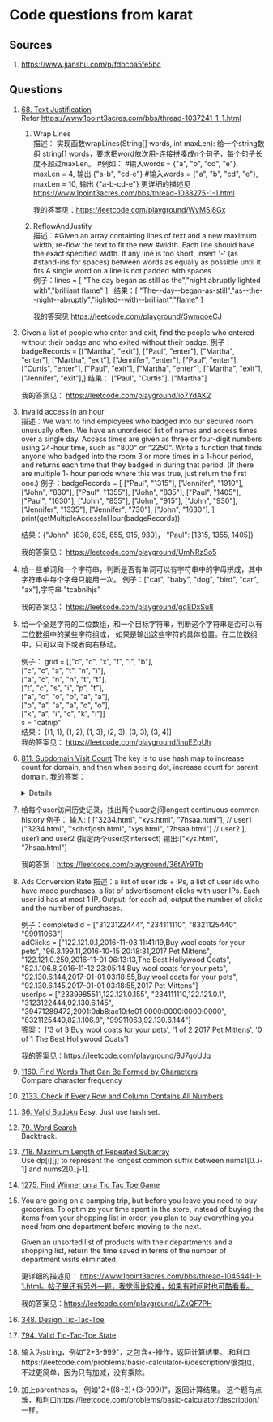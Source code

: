 # Code questions from karat
## Sources
1. https://www.jianshu.com/p/fdbcba5fe5bc
## Questions
1. [68. Text Justification](https://leetcode.com/problems/text-justification)  
   Refer https://www.1point3acres.com/bbs/thread-1037241-1-1.html  
    1. Wrap Lines  
       描述： 实现函数wrapLines(String[] words, int maxLen): 给一个string数组 string[] words，要求把word依次用-连接拼凑成n个句子，每个句子长度不超过maxLen。
#例如：
#输入words = {"a", "b", "cd", "e"}, maxLen = 4, 输出 {"a-b", "cd-e"}
#输入words = {"a", "b", "cd", "e"}, maxLen = 10, 输出 {"a-b-cd-e"}
更详细的描述见 https://www.1point3acres.com/bbs/thread-1038275-1-1.html

         我的答案见：https://leetcode.com/playground/WyMSj8Gx 
    3. ReflowAndJustify  
       描述：#Given an array containing lines of text and a new maximum width, re-flow the text to fit the new #width. Each line should have the exact specified width. If any line is too short, insert '-' (as #stand-ins for spaces) between words as equally as possible until it fits.A single word on a line is not padded with spaces  
       例子：lines = [ "The day began as still as the","night abruptly lighted with","brilliant flame" ]
   结果：[ "The--day--began-as-still","as--the--night--abruptly","lighted--with--brilliant","flame" ]

         我的答案见 https://leetcode.com/playground/SwmqoeCJ
2. Given a list of people who enter and exit, find the people who entered without
their badge and who exited without their badge.
例子：badgeRecords = [["Martha",   "exit"],
                ["Paul",     "enter"],
                ["Martha",   "enter"],
                ["Martha",   "exit"],
                ["Jennifer", "enter"],
                ["Paul",     "enter"],
                ["Curtis",   "enter"],
                ["Paul",     "exit"],
                ["Martha",   "enter"],
                ["Martha",   "exit"],
                ["Jennifer", "exit"],]
结果： ["Paul", "Curtis"], ["Martha"]     

   我的答案见： https://leetcode.com/playground/io7YdAK2
4. Invalid access in an hour  
   描述：We want to find employees who badged into our secured room unusually often. We have an unordered list of names and access times over a single day. Access times are given as three or four-digit numbers using 24-hour time, such as "800" or "2250".
Write a function that finds anyone who badged into the room 3 or more times in a 1-hour period, and returns each time that they badged in during that period. (If there are multiple 1- hour periods where this was true, just return the first one.)
   例子：badgeRecords = [
  ["Paul", "1315"],
  ["Jennifer", "1910"],
  ["John", "830"],
  ["Paul", "1355"],
  ["John", "835"],
  ["Paul", "1405"],
  ["Paul", "1630"],
  ["John", "855"],
  ["John", "915"],
  ["John", "930"],
  ["Jennifer", "1335"],
  ["Jennifer", "730"],
  ["John", "1630"],
]
print(getMultipleAccessInHour(badgeRecords))

   结果：{"John": [830, 835, 855, 915, 930]， "Paul": [1315, 1355, 1405]}
   
   我的答案见： https://leetcode.com/playground/UmNRzSo5 
1. 给一些单词和一个字符串，判断是否有单词可以有字符串中的字母拼成，其中字符串中每个字母只能用一次。
    例子：["cat", "baby", "dog", "bird", "car", "ax"],字符串 "tcabnihjs”
   
    我的答案见： https://leetcode.com/playground/gq8DxSu8
1. 给一个全是字符的二位数组，和一个目标字符串，判断这个字符串是否可以有二位数组中的某些字符组成， 如果是输出这些字符的具体位置。在二位数组中，只可以向下或者向右移动。

   例子： grid = [["c", "c", "x", "t", "i", "b"],  
        ["c", "c", "a", "t", "n", "i"],  
        ["a", "c", "n", "n", "t", "t"],  
        ["t", "c", "s", "i", "p", "t"],  
        ["a", "o", "o", "o", "a", "a"],  
        ["o", "a", "a", "a", "o", "o"],  
        ["k", "a", "i", "c", "k", "i"]]    
  s = "catnip"   
   结果： [(1, 1), (1, 2), (1, 3), (2, 3), (3, 3), (3, 4)]  
   我的答案见： https://leetcode.com/playground/inuEZpUh
1. [811. Subdomain Visit Count](https://leetcode.com/problems/subdomain-visit-count)
   The key is to use hash map to increase count for domain, and then when seeing dot, increase count for parent domain.
   我的答案：
   <details>

      ```python
          def subdomainVisits(self, cpdomains: List[str]) -> List[str]:
        domainFreq = Counter()
        for cpdomain in cpdomains:
            freq, domain = cpdomain.split()
            freq = int(freq)
            domainFreq[domain] += freq
            print(domain)
            for i in range(len(domain)):
                if domain[i] == ".":
                    domainFreq[domain[i + 1:]] += freq
            
        return ["{} {}".format(freq, domain) for domain, freq in domainFreq.items()]
      ```
   </details>
1. 给每个user访问历史记录，找出两个user之间longest continuous common history
   例子：
   输入: [
["3234.html", "xys.html", "7hsaa.html"], // user1
["3234.html", ''sdhsfjdsh.html", "xys.html", "7hsaa.html"] // user2 ], user1 and user2 (指定两个user求intersect)
   输出:["xys.html", "7hsaa.html"]

   我的答案：https://leetcode.com/playground/36tWr9Tb
1. Ads Conversion Rate
   描述：a list of user ids + IPs, a list of user ids who have made purchases, a list of advertisement clicks with user IPs.
Each user id has at most 1 IP.
Output: for each ad, output the number of clicks and the number of purchases.

   例子：completedId = ["3123122444", "234111110", "8321125440", "99911063"]  
adClicks = ["122.121.0.1,2016-11-03 11:41:19,Buy wool coats for your pets",
            "96.3.199.11,2016-10-15 20:18:31,2017 Pet Mittens",
            "122.121.0.250,2016-11-01 06:13:13,The Best Hollywood Coats",
            "82.1.106.8,2016-11-12 23:05:14,Buy wool coats for your pets",
            "92.130.6.144,2017-01-01 03:18:55,Buy wool coats for your pets",
            "92.130.6.145,2017-01-01 03:18:55,2017 Pet Mittens"]  
userIps = ["2339985511,122.121.0.155", "234111110,122.121.0.1",
            "3123122444,92.130.6.145",
"39471289472,2001:0db8:ac10:fe01:0000:0000:0000:0000",
            "8321125440,82.1.106.8", "99911063,92.130.6.144"]  
   答案： ['3 of 3 Buy wool coats for your pets', '1 of 2 2017 Pet Mittens', '0 of 1 The Best Hollywood Coats']

   我的答案见：https://leetcode.com/playground/9J7goUJq
   
1. [1160. Find Words That Can Be Formed by Characters](https://leetcode.com/problems/find-words-that-can-be-formed-by-characters)  
   Compare character frequency
1. [2133. Check if Every Row and Column Contains All Numbers](https://leetcode.com/problems/check-if-every-row-and-column-contains-all-numbers)
2. [36. Valid Sudoku](https://leetcode.com/problems/valid-sudoku)
   Easy. Just use hash set.
1. [79. Word Search](https://leetcode.com/problems/word-search)  
   Backtrack.
1. [718. Maximum Length of Repeated Subarray](https://leetcode.com/problems/maximum-length-of-repeated-subarray)  
   Use dp[i][j] to represent the longest common suffix between nums1[0..i-1] and nums2[0..j-1].
1. [1275. Find Winner on a Tic Tac Toe Game](https://leetcode.com/problems/find-winner-on-a-tic-tac-toe-game)
1. You are going on a camping trip, but before you leave you need to buy groceries. To optimize your time spent in the store, instead of buying the items from your shopping list in order, you plan to buy everything you need from one department before moving to the next.  

   Given an unsorted list of products with their departments and a shopping list, return the time saved in terms of the number of department visits eliminated.  

   更详细的描述见： https://www.1point3acres.com/bbs/thread-1045441-1-1.html。帖子里还有另外一题，我觉得比较难，如果有时间时也可酷看看。

   我的答案见：https://leetcode.com/playground/LZxQF7PH
    
1. [348. Design Tic-Tac-Toe](https://leetcode.com/problems/design-tic-tac-toe)
2. [794. Valid Tic-Tac-Toe State](https://leetcode.com/problems/valid-tic-tac-toe-state)
3. 输入为string，例如"2+3-999"，之包含+-操作，返回计算结果。
   和利口https://leetcode.com/problems/basic-calculator-ii/description/很类似，不过更简单，因为只有加减，没有乘除。
5. 加上parenthesis， 例如"2+((8+2)+(3-999))"，返回计算结果。
   这个题有点难，和利口https://leetcode.com/problems/basic-calculator/description/一样。
